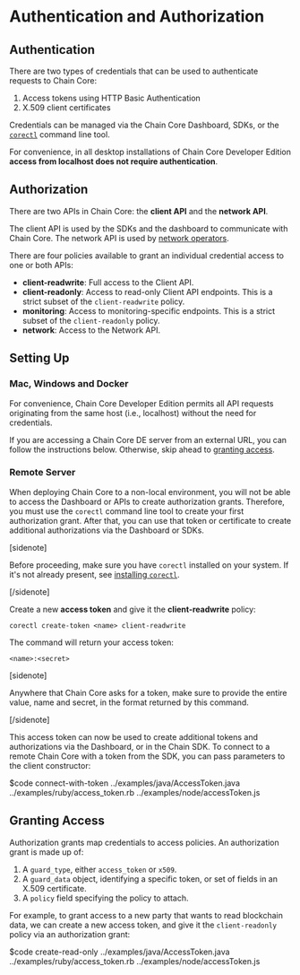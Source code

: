 # Authentication and Authorization

## Authentication

There are two types of credentials that can be used to authenticate requests
to Chain Core:

1. Access tokens using HTTP Basic Authentication
2. X.509 client certificates

Credentials can be managed via the Chain Core Dashboard, SDKs, or the [`corectl`](../reference/corectl) command line tool.

For convenience, in all desktop installations of Chain Core Developer Edition **access from localhost does not require authentication**.

## Authorization

There are two APIs in Chain Core: the **client API** and the **network API**.

The client API is used by the SDKs and the dashboard to communicate with Chain
Core. The network API is used by [network operators](blockchain-operators.md).

There are four policies available to grant an individual credential
access to one or both APIs:

* **client-readwrite**: Full access to the Client API.
* **client-readonly**: Access to read-only Client API endpoints. This is a strict
subset of the `client-readwrite` policy.
* **monitoring**: Access to monitoring-specific endpoints. This is a strict
subset of the `client-readonly` policy.
* **network**: Access to the Network API.

## Setting Up

### Mac, Windows and Docker

For convenience, Chain Core Developer Edition permits all API requests
originating from the same host (i.e., localhost) without the need
for credentials.

If you are accessing a Chain Core DE server from an external URL, you can
follow the instructions below. Otherwise, skip ahead to
[granting access](#granting-access).

### Remote Server

When deploying Chain Core to a non-local environment, you will not be able to
access the Dashboard or APIs to create authorization grants. Therefore, you
must use the `corectl` command line tool to create your first authorization
grant. After that, you can use that token or certificate to create additional
authorizations via the Dashboard or SDKs.

[sidenote]

Before proceeding, make sure you have `corectl` installed on your system. If
it's not already present, see
[installing `corectl`](../reference/corectl#installation).

[/sidenote]

Create a new **access token** and give it the **client-readwrite** policy:

```
corectl create-token <name> client-readwrite
```

The command will return your access token:

```
<name>:<secret>
```

[sidenote]

Anywhere that Chain Core asks for a token, make sure to provide the entire
value, name and secret, in the format returned by this command.

[/sidenote]

This access token can now be used to create additional tokens and authorizations
via the Dashboard, or in the Chain SDK. To connect to a remote Chain Core
with a token from the SDK, you can pass parameters to the client constructor:

$code connect-with-token ../examples/java/AccessToken.java ../examples/ruby/access_token.rb ../examples/node/accessToken.js

## Granting Access

Authorization grants map credentials to access policies. An authorization grant
is made up of:

1. A `guard_type`, either `access_token` or `x509`.
2. A `guard_data` object, identifying a specific token, or set of fields in an
X.509 certificate.
3. A `policy` field specifying the policy to attach.

For example, to grant access to a new party that wants to read blockchain data,
we can create a new access token, and give it the `client-readonly` policy
via an authorization grant:

$code create-read-only ../examples/java/AccessToken.java ../examples/ruby/access_token.rb ../examples/node/accessToken.js
